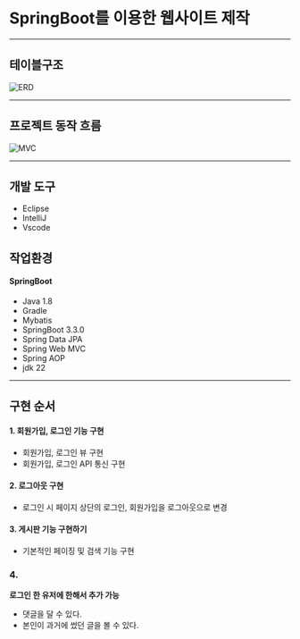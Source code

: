# SpringBoot를 이용한 웹사이트 제작


---
## 테이블구조
![ERD](https://github.com/hmmwtf/sambaegja/assets/94499659/7ec5087c-e5cd-46b0-916f-41b0e6bf2f1d)

---

## 프로젝트 동작 흐름
![MVC](https://github.com/hmmwtf/sambaegja/assets/94499659/0e1216ad-8216-4fae-b015-34451c46b5ca)


---

## 개발 도구
  - Eclipse 
  - IntelliJ
  - Vscode

## 작업환경
#### SpringBoot
 - Java 1.8
 - Gradle
 - Mybatis 
 - SpringBoot 3.3.0  
 - Spring Data JPA
 - Spring Web MVC
 - Spring AOP
 - jdk 22

---
## 구현 순서

#### 1. 회원가입, 로그인 기능 구현
- 회원가입, 로그인 뷰 구현
- 회원가입, 로그인 API 통신 구현

#### 2. 로그아웃 구현
- 로그인 시 페이지 상단의 로그인, 회원가입을 로그아웃으로 변경

#### 3. 게시판 기능 구현하기
- 기본적인 페이징 및 검색 기능 구현

### 4. 


**로그인 한 유저에 한해서 추가 가능**

- 댓글을 달 수 있다. 
- 본인이 과거에 썼던 글을 볼 수 있다. 

